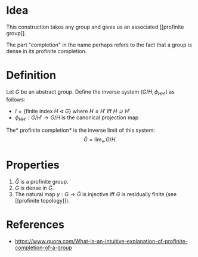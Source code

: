 # Idea
This construction takes any group and gives us an associated [[profinite group]].

The part "completion" in the name perhaps refers to the fact that a group is dense in its profinite completion.

# Definition
Let $G$ be an abstract group. Define the inverse system $(G/H, \phi_{HH'})$ as follows:
- $I=\{\text{finite index }H\triangleleft G\}$ where $H\leq H'$ iff $H\supseteq H'$
- $\phi_{HH'}:G/H'\to G/H$ is the canonical projection map

The* profinite completion* is the inverse limit of this system:
$$ \widehat{G}=\lim_\leftarrow G/H. $$

# Properties
1. $\widehat{G}$ is a profinite group.
2. $G$ is dense in $\widehat{G}$.
3. The natural map $\gamma:G\to\widehat{G}$ is injective iff $G$ is residually finite (see [[profinite topology]]).

# References
- https://www.quora.com/What-is-an-intuitive-explanation-of-profinite-completion-of-a-group